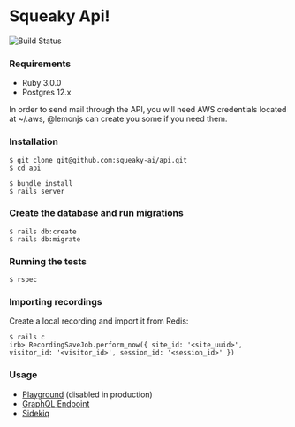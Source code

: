# Squeaky Api!

![Build Status](https://codebuild.eu-west-1.amazonaws.com/badges?uuid=eyJlbmNyeXB0ZWREYXRhIjoiSE10NDhJd3B6a0FVVEs4Y1E0VzQ1QkFWbEUwR2RkdHFXVmdBazNCYWhVTEdoM0wwM3FjSnRnNXlPZFJaK1U1NklUeUFNdGdCdlZBNjhZeFVMRlEvU05VPSIsIml2UGFyYW1ldGVyU3BlYyI6IlFJWWlQU3VSMzRsaWRVTzgiLCJtYXRlcmlhbFNldFNlcmlhbCI6MX0%3D&branch=main)

### Requirements
- Ruby 3.0.0
- Postgres 12.x

In order to send mail through the API, you will need AWS credentials located at ~/.aws, @lemonjs can create you some if you need them.

### Installation
```shell
$ git clone git@github.com:squeaky-ai/api.git
$ cd api

$ bundle install
$ rails server
```

### Create the database and run migrations
```shell
$ rails db:create
$ rails db:migrate
```

### Running the tests
```shell
$ rspec
```

### Importing recordings
Create a local recording and import it from Redis:
```shell
$ rails c
irb> RecordingSaveJob.perform_now({ site_id: '<site_uuid>', visitor_id: '<visitor_id>', session_id: '<session_id>' })
```

### Usage
- [Playground](http://localhost:4000/api/playground/) (disabled in production)
- [GraphQL Endpoint](http://localhost:4000/api/graphql)
- [Sidekiq](http://localhost:4000/api/sidekiq)
